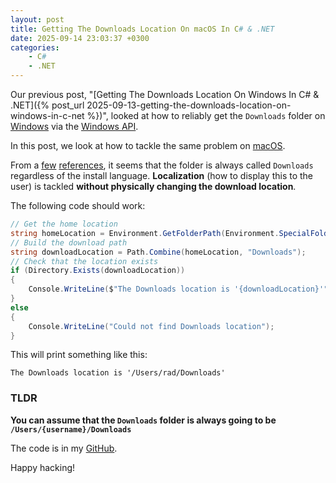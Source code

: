 ```yaml
---
layout: post
title: Getting The Downloads Location On macOS In C# & .NET
date: 2025-09-14 23:03:37 +0300
categories:
    - C#
    - .NET
---
```


Our previous post, "[Getting The Downloads Location On Windows In C# & .NET]({% post_url 2025-09-13-getting-the-downloads-location-on-windows-in-c-net %})", looked at how to reliably get the `Downloads` folder on [Windows](https://www.microsoft.com/en-us/windows) via the [Windows API](https://learn.microsoft.com/en-us/windows/win32/apiindex/windows-api-list).

In this post, we look at how to tackle the same problem on [macOS](https://www.apple.com/os/macos/).

From a [few](https://developer.apple.com/documentation/foundation/url/downloadsdirectory?utm_source=chatgpt.com) [references](https://apple.stackexchange.com/questions/316737/does-the-downloads-folder-always-exist), it seems that the folder is always called `Downloads` regardless of the install language. **Localization** (how to display this to the user) is tackled **without physically changing the download location**.

The following code should work:

```c#
// Get the home location
string homeLocation = Environment.GetFolderPath(Environment.SpecialFolder.UserProfile);
// Build the download path
string downloadLocation = Path.Combine(homeLocation, "Downloads");
// Check that the location exists
if (Directory.Exists(downloadLocation))
{
    Console.WriteLine($"The Downloads location is '{downloadLocation}'");
}
else
{
    Console.WriteLine("Could not find Downloads location");
}
```

This will print something like this:

```plaintext
The Downloads location is '/Users/rad/Downloads'
```

### TLDR

**You can assume that the `Downloads` folder is always going to be `/Users/{username}/Downloads`**

The code is in my [GitHub](https://github.com/conradakunga/BlogCode/tree/master/2025-09-14%20-%20KnownFoldersMacOS).

Happy hacking!
